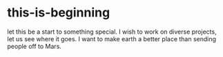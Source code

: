# this-is-beginning
let this be a start to something special. 
I wish to work on diverse projects, let us see where it goes. 
I want to make earth a better place than sending people off to Mars. 
